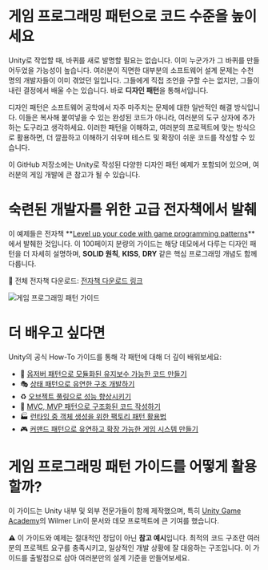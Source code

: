 # 게임 프로그래밍 패턴으로 코드 수준을 높이세요

Unity로 작업할 때, 바퀴를 새로 발명할 필요는 없습니다. 이미 누군가가 그 바퀴를 만들어두었을 가능성이 높습니다. 여러분이 직면한 대부분의 소프트웨어 설계 문제는 수천 명의 개발자들이 이미 겪었던 일입니다. 그들에게 직접 조언을 구할 수는 없지만, 그들이 내린 결정에서 배울 수는 있습니다. 바로 **디자인 패턴**을 통해서입니다.

디자인 패턴은 소프트웨어 공학에서 자주 마주치는 문제에 대한 일반적인 해결 방식입니다. 이들은 복사해 붙여넣을 수 있는 완성된 코드가 아니라, 여러분의 도구 상자에 추가하는 도구라고 생각하세요. 이러한 패턴을 이해하고, 여러분의 프로젝트에 맞는 방식으로 활용하면, 더 깔끔하고 이해하기 쉬우며 테스트 및 확장이 쉬운 코드를 작성할 수 있습니다.

이 GitHub 저장소에는 Unity로 작성된 다양한 디자인 패턴 예제가 포함되어 있으며, 여러분의 게임 개발에 큰 참고가 될 수 있습니다.

# 숙련된 개발자를 위한 고급 전자책에서 발췌

이 예제들은 전자책 **[Level up your code with game programming patterns](https://unity.com/kr/resources/level-up-your-code-with-game-programming-patterns)**에서 발췌한 것입니다. 이 100페이지 분량의 가이드는 해당 데모에서 다루는 디자인 패턴을 더 자세히 설명하며, **SOLID 원칙**, **KISS**, **DRY** 같은 핵심 프로그래밍 개념도 함께 다룹니다.

📘 전체 전자책 다운로드: [전자책 다운로드 링크](https://unity.com/kr/resources/level-up-your-code-with-game-programming-patterns)

![게임 프로그래밍 패턴 가이드](https://user-images.githubusercontent.com/104561943/232472515-e84afe62-6b54-47e9-b98b-f36e84d2982d.jpg)

# 더 배우고 싶다면

Unity의 공식 How-To 가이드를 통해 각 패턴에 대해 더 깊이 배워보세요:

- 🔄 [옵저버 패턴으로 모듈화된 유지보수 가능한 코드 만들기](https://unity.com/how-to/create-modular-and-maintainable-code-observer-pattern)
- 🎭 [상태 패턴으로 유연한 구조 개발하기](https://unity.com/how-to/develop-modular-flexible-codebase-state-programming-pattern)
- ♻️ [오브젝트 풀링으로 성능 향상시키기](https://unity.com/how-to/use-object-pooling-boost-performance-c-scripts-unity)
- 🧱 [MVC, MVP 패턴으로 구조화된 코드 작성하기](https://unity.com/how-to/build-modular-codebase-mvc-and-mvp-programming-patterns)
- 🏭 [런타임 중 객체 생성을 위한 팩토리 패턴 활용법](https://unity.com/how-to/how-use-factory-pattern-object-creation-runtime)
- 🎮 [커맨드 패턴으로 유연하고 확장 가능한 게임 시스템 만들기](https://unity.com/how-to/use-command-pattern-flexible-and-extensible-game-systems)

# 게임 프로그래밍 패턴 가이드를 어떻게 활용할까?

이 가이드는 Unity 내부 및 외부 전문가들이 함께 제작했으며, 특히 [Unity Game Academy](https://github.com/UnityGameAcademy)의 Wilmer Lin이 문서와 데모 프로젝트에 큰 기여를 했습니다.

⚠️ 이 가이드와 예제는 절대적인 정답이 아닌 **참고 예시**입니다. 최적의 코드 구조란 여러분의 프로젝트 요구를 충족시키고, 일상적인 개발 상황에 잘 대응하는 구조입니다. 이 가이드를 출발점으로 삼아 여러분만의 설계 기준을 만들어보세요.
